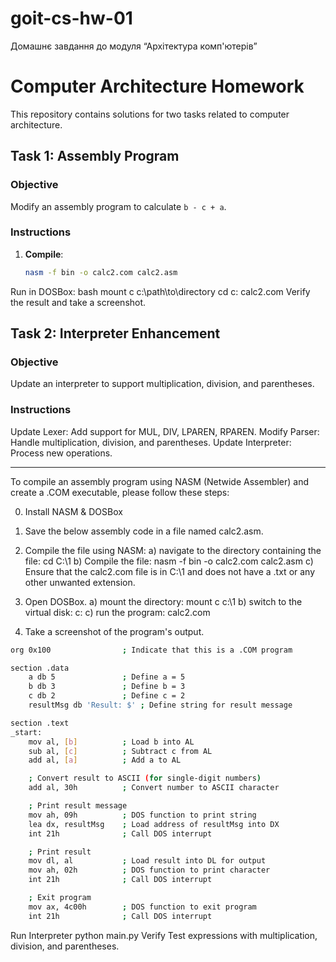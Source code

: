# goit-cs-hw-01
Домашнє завдання до модуля “Архітектура комп'ютерів”

# Computer Architecture Homework

This repository contains solutions for two tasks related to computer architecture.

## Task 1: Assembly Program

### Objective
Modify an assembly program to calculate `b - c + a`.

### Instructions
1. **Compile**:
   ```bash
   nasm -f bin -o calc2.com calc2.asm
   ```
Run in DOSBox:
bash
mount c c:\path\to\directory
cd c:
calc2.com
Verify the result and take a screenshot.

## Task 2: Interpreter Enhancement

### Objective
Update an interpreter to support multiplication, division, and parentheses.

### Instructions
Update Lexer: Add support for MUL, DIV, LPAREN, RPAREN.
Modify Parser: Handle multiplication, division, and parentheses.
Update Interpreter: Process new operations.
__________________________________________________________________________________________________________________________________________________________________________________________________________________________________

To compile an assembly program using NASM (Netwide Assembler) and create a .COM executable, please follow these steps:

0. Install NASM & DOSBox
   
1.	Save the below assembly code in a file named calc2.asm.

2.	 Compile the file using NASM:
a)	navigate to the directory containing the file:
cd C:\1
b)	Compile the file:
nasm -f bin -o calc2.com calc2.asm
c)	Ensure that the calc2.com file is in C:\1 and does not have a .txt or any other unwanted extension.

3.	Open DOSBox.
a)	mount the directory:
mount c c:\1
b)	switch to the virtual disk:
c:
c)	run the program:
calc2.com

4.	Take a screenshot of the program's output.

```bash
org 0x100                ; Indicate that this is a .COM program

section .data
    a db 5               ; Define a = 5
    b db 3               ; Define b = 3
    c db 2               ; Define c = 2
    resultMsg db 'Result: $' ; Define string for result message

section .text
_start:
    mov al, [b]          ; Load b into AL
    sub al, [c]          ; Subtract c from AL
    add al, [a]          ; Add a to AL

    ; Convert result to ASCII (for single-digit numbers)
    add al, 30h          ; Convert number to ASCII character

    ; Print result message
    mov ah, 09h          ; DOS function to print string
    lea dx, resultMsg    ; Load address of resultMsg into DX
    int 21h              ; Call DOS interrupt

    ; Print result
    mov dl, al           ; Load result into DL for output
    mov ah, 02h          ; DOS function to print character
    int 21h              ; Call DOS interrupt

    ; Exit program
    mov ax, 4c00h        ; DOS function to exit program
    int 21h              ; Call DOS interrupt
```

Run Interpreter
python main.py
Verify
Test expressions with multiplication, division, and parentheses.
